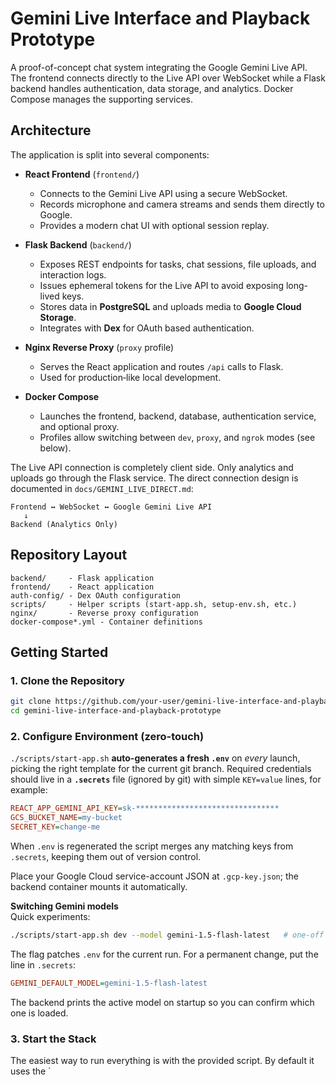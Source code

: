 # Gemini Live Interface and Playback Prototype

A proof-of-concept chat system integrating the Google Gemini Live API. The frontend connects directly to the Live API over WebSocket while a Flask backend handles authentication, data storage, and analytics. Docker Compose manages the supporting services.

## Architecture

The application is split into several components:

- **React Frontend** (`frontend/`)
  - Connects to the Gemini Live API using a secure WebSocket.
  - Records microphone and camera streams and sends them directly to Google.
  - Provides a modern chat UI with optional session replay.

- **Flask Backend** (`backend/`)
  - Exposes REST endpoints for tasks, chat sessions, file uploads, and interaction logs.
  - Issues ephemeral tokens for the Live API to avoid exposing long-lived keys.
  - Stores data in **PostgreSQL** and uploads media to **Google Cloud Storage**.
  - Integrates with **Dex** for OAuth based authentication.

- **Nginx Reverse Proxy** (`proxy` profile)
  - Serves the React application and routes `/api` calls to Flask.
  - Used for production‑like local development.

- **Docker Compose**
  - Launches the frontend, backend, database, authentication service, and optional proxy.
  - Profiles allow switching between `dev`, `proxy`, and `ngrok` modes (see below).

The Live API connection is completely client side. Only analytics and uploads go through the Flask service. The direct connection design is documented in `docs/GEMINI_LIVE_DIRECT.md`:

```
Frontend ↔ WebSocket ↔ Google Gemini Live API
   ↓
Backend (Analytics Only)
```

## Repository Layout

```
backend/     - Flask application
frontend/    - React application
auth-config/ - Dex OAuth configuration
scripts/     - Helper scripts (start-app.sh, setup-env.sh, etc.)
nginx/       - Reverse proxy configuration
docker-compose*.yml - Container definitions
```

## Getting Started

### 1. Clone the Repository

```bash
git clone https://github.com/your-user/gemini-live-interface-and-playback-prototype.git
cd gemini-live-interface-and-playback-prototype
```

### 2. Configure Environment (zero-touch)

`./scripts/start-app.sh` **auto-generates a fresh `.env`** on *every* launch, picking the right template for the current git branch. Required credentials should live in a **`.secrets`** file (ignored by git) with simple `KEY=value` lines, for example:

```ini
REACT_APP_GEMINI_API_KEY=sk-********************************
GCS_BUCKET_NAME=my-bucket
SECRET_KEY=change-me
```

When `.env` is regenerated the script merges any matching keys from `.secrets`, keeping them out of version control.

Place your Google Cloud service-account JSON at `.gcp-key.json`; the backend container mounts it automatically.

**Switching Gemini models**  
Quick experiments:

```bash
./scripts/start-app.sh dev --model gemini-1.5-flash-latest   # one-off override
```

The flag patches `.env` for the current run.  For a permanent change, put the line in `.secrets`:

```ini
GEMINI_DEFAULT_MODEL=gemini-1.5-flash-latest
```

The backend prints the active model on startup so you can confirm which one is loaded.

### 3. Start the Stack

The easiest way to run everything is with the provided script. By default it uses the `